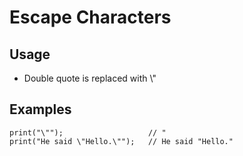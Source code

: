 # Escape Characters

## Usage

- Double quote is replaced with \\"

## Examples

```
print("\"");                   // "
print("He said \"Hello.\"");   // He said "Hello."
```
